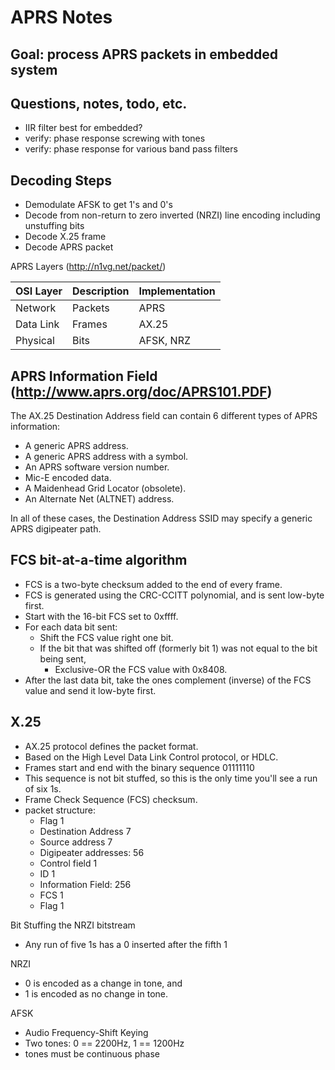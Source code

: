 
# APRS Notes

## Goal: process APRS packets in embedded system

## Questions, notes, todo, etc.

 * IIR filter best for embedded?
 * verify: phase response screwing with tones
 * verify: phase response for various band pass filters

## Decoding Steps
 * Demodulate AFSK to get 1's and 0's
 * Decode from non-return to zero inverted (NRZI) line encoding including unstuffing bits
 * Decode X.25 frame
 * Decode APRS packet


APRS Layers (http://n1vg.net/packet/)

| OSI Layer | Description | Implementation |
|-----------|-------------|----------------|
| Network   | Packets     | APRS           |
| Data Link | Frames      | AX.25          |
| Physical  | Bits        | AFSK, NRZ      |


## APRS Information Field (http://www.aprs.org/doc/APRS101.PDF)

The AX.25 Destination Address field can contain 6 different types of APRS
information:

 * A generic APRS address.
 * A generic APRS address with a symbol.
 * An APRS software version number.
 * Mic-E encoded data.
 * A Maidenhead Grid Locator (obsolete).
 * An Alternate Net (ALTNET) address.

In all of these cases, the Destination Address SSID may specify a generic APRS digipeater path.

## FCS bit-at-a-time algorithm

 * FCS is a two-byte checksum added to the end of every frame.
 * FCS is generated using the CRC-CCITT polynomial, and is sent low-byte first.
 * Start with the 16-bit FCS set to 0xffff.
 * For each data bit sent:
   * Shift the FCS value right one bit.
   * If the bit that was shifted off (formerly bit 1) was not equal to the bit being sent,
     * Exclusive-OR the FCS value with 0x8408.
 * After the last data bit, take the ones complement (inverse) of the FCS value and send it low-byte first.


## X.25

 * AX.25 protocol defines the packet format.
 * Based on the High Level Data Link Control protocol, or HDLC.
 * Frames start and end with the binary sequence 01111110
 * This sequence is not bit stuffed, so this is the only time you'll see a run of six 1s. 
 * Frame Check Sequence (FCS) checksum. 
 * packet structure: 
   * Flag 1
   * Destination Address 7
   * Source address 7
   * Digipeater addresses: 56
   * Control field 1
   * ID 1
   * Information Field: 256
   * FCS 1
   * Flag 1

Bit Stuffing the NRZI bitstream
 * Any run of five 1s has a 0 inserted after the fifth 1

NRZI
 * 0 is encoded as a change in tone, and 
 * 1 is encoded as no change in tone.

AFSK
 * Audio Frequency-Shift Keying
 * Two tones: 0 == 2200Hz, 1 == 1200Hz 
 * tones must be continuous phase
